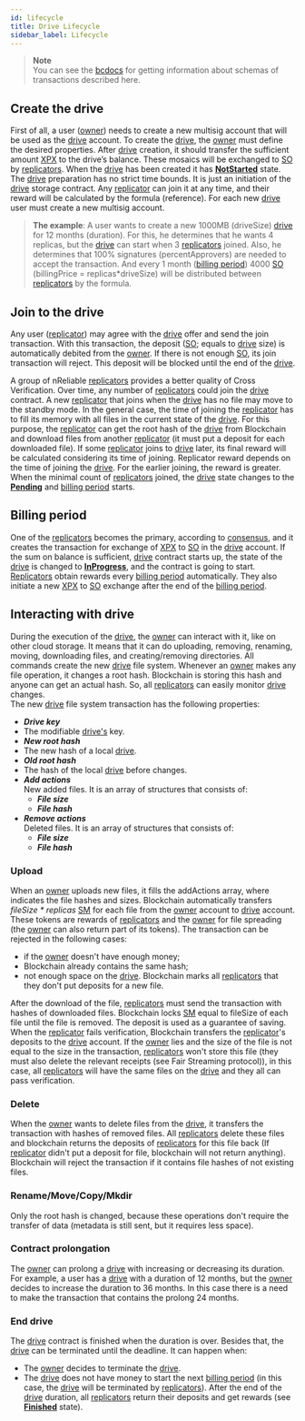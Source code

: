 ```yaml
---
id: lifecycle
title: Drive Lifecycle
sidebar_label: Lifecycle
---
```

>**Note**\
You can see the [bcdocs](https://bcdocs.xpxsirius.io/docs/built-in-features/drive) for getting information about schemas of transactions described here.

## Create the drive
First of all, a user ([owner](../../roles/owner.md)) needs to create a new multisig account that will be used as the [drive](overview.md) account. To create the [drive](overview.md), the [owner](../../roles/owner.md) must define the desired properties. After [drive](overview.md) creation, it should transfer the sufficient amount [XPX](../../getting_started/economy.md#xpx) to the drive’s balance. These mosaics will be exchanged to [SO](../../getting_started/economy.md#so) by [replicators](../../roles/replicator.md). When the [drive](overview.md) has been created it has [**NotStarted**](state.md#notstarted) state.
The [drive](overview.md) preparation has no strict time bounds. It is just an initiation of the [drive](overview.md) storage contract. Any [replicator](../../roles/replicator.md) can join it at any time, and their reward will be calculated by the formula (reference). For each new [drive](overview.md) user must create a new multisig account.
> **The example**:
A user wants to create a new 1000MB (driveSize) [drive](overview.md) for 12 months (duration). For this, he determines that he wants 4 replicas, but the [drive](overview.md) can start when 3 [replicators](../../roles/replicator.md) joined. Also, he determines that 100% signatures (percentApprovers) are needed to accept the transaction. And every 1 month ([billing period](overview.md#billing-period)) 4000 [SO](../../getting_started/economy.md#so) (billingPrice = replicas*driveSize) will be distributed between [replicators](../../roles/replicator.md) by the formula.

## Join to the drive
Any user ([replicator](../../roles/replicator.md)) may agree with the [drive](overview.md) offer and send the join transaction. With this transaction, the deposit ([SO](../../getting_started/economy.md#so); equals to [drive](overview.md) size) is automatically debited from the [owner](../../roles/owner.md). If there is not enough [SO](../../getting_started/economy.md#so), its join transaction will reject. This deposit will be blocked until the end of the [drive](overview.md).

A group of nReliable [replicators](../../roles/replicator.md) provides a better quality of Cross Verification. Over time, any number of [replicators](../../roles/replicator.md) could join the [drive](overview.md) contract. A new [replicator](../../roles/replicator.md) that joins when the [drive](overview.md) has no file may move to the standby mode. In the general case, the time of joining the [replicator](../../roles/replicator.md) has to fill its memory with all files in the current state of the [drive](overview.md). For this purpose, the [replicator](../../roles/replicator.md) can get the root hash of the [drive](overview.md) from Blockchain and download files from another [replicator](../../roles/replicator.md) (it must put a deposit for each downloaded file). If some [replicator](../../roles/replicator.md) joins to [drive](overview.md) later, its final reward will be calculated considering its time of joining. Replicator reward depends on the time of joining the [drive](overview.md). For the earlier joining, the reward is greater.
When the minimal count of [replicators](../../roles/replicator.md) joined, the [drive](overview.md) state changes to the [**Pending**](state.md#pending) and [billing period](overview.md#billing-period) starts.

## Billing period
One of the [replicators](../../roles/replicator.md) becomes the primary, according to [consensus](../../algorithms/consensus.md), and it creates the transaction for exchange of [XPX](../../getting_started/economy.md#xpx) to [SO](../../getting_started/economy.md#so) in the [drive](overview.md) account. If the sum on balance is sufficient, [drive](overview.md) contract starts up, the state of the [drive](overview.md) is changed to [**InProgress**](state.md#inprogress), and the contract is going to start. [Replicators](../../roles/replicator.md) obtain rewards every [billing period](overview.md#billing-period ) automatically. They also initiate a new [XPX](../../getting_started/economy.md#xpx) to [SO](../../getting_started/economy.md#so) exchange after the end of the [billing period](overview.md#billing-period ).

## Interacting with drive
During the execution of the [drive](overview.md), the [owner](../../roles/owner.md) can interact with it, like on other cloud storage. It means that it can do uploading, removing, renaming, moving, downloading files, and creating/removing directories. All commands create the new [drive](overview.md) file system. Whenever an [owner](../../roles/owner.md) makes any file operation, it changes a root hash. Blockchain is storing this hash and anyone can get an actual hash. So, all [replicators](../../roles/replicator.md) can easily monitor [drive](overview.md) changes. \
The new [drive](overview.md) file system transaction has the following properties:
- ***Drive key***
- The modifiable [drive's](overview.md) key.
- ***New root hash***
- The new hash of a local [drive](overview.md).
- ***Old root hash***
- The hash of the local [drive](overview.md) before changes.
- ***Add actions***\
New added files. It is an array of structures that consists of:
    - ***File size***
    - ***File hash***
- ***Remove actions*** \
Deleted files. It is an array of structures that consists of:
    - ***File size***
    - ***File hash***

### Upload
When an [owner](../../roles/owner.md) uploads new files, it fills the addActions array, where indicates the file hashes and sizes. Blockchain automatically transfers *fileSize \* replicas* [SM](../../getting_started/economy.md#sm) for each file from the [owner](../../roles/owner.md) account to [drive](overview.md) account. These tokens are rewards of [replicators](../../roles/replicator.md) and the [owner](../../roles/owner.md) for file spreading (the [owner](../../roles/owner.md) can also return part of its tokens). The transaction can be rejected in the following cases:
- if the [owner](../../roles/owner.md) doesn't have enough money;
- Blockchain already contains the same hash;
- not enough space on the [drive](overview.md).
Blockchain marks all [replicators](../../roles/replicator.md) that they don't put deposits for a new file.

After the download of the file, [replicators](../../roles/replicator.md) must send the transaction with hashes of downloaded files. Blockchain locks [SM](../../getting_started/economy.md#sm) equal to fileSize of each file until the file is removed. The deposit is used as a guarantee of saving. When the [replicator](../../roles/replicator.md) fails verification, Blockchain transfers the [replicator](../../roles/replicator.md)'s deposits to the [drive](overview.md) account. If the [owner](../../roles/owner.md) lies and the size of the file is not equal to the size in the transaction, [replicators](../../roles/replicator.md) won't store this file (they must also delete the relevant receipts (see Fair Streaming protocol)), in this case, all [replicators](../../roles/replicator.md) will have the same files on the [drive](overview.md) and they all can pass verification.

### Delete
When the [owner](../../roles/owner.md) wants to delete files from the [drive](overview.md), it transfers the transaction with hashes of removed files. All [replicators](../../roles/replicator.md) delete these files and blockchain returns the deposits of [replicators](../../roles/replicator.md) for this file back (If [replicator](../../roles/replicator.md) didn't put a deposit for file, blockchain will not return anything). Blockchain will reject the transaction if it contains file hashes of not existing files.
### Rename/Move/Copy/Mkdir
Only the root hash is changed, because these operations don't require the transfer of data (metadata is still sent, but it requires less space).

### Contract prolongation
The [owner](../../roles/owner.md) can prolong a [drive](overview.md) with increasing or decreasing its duration. For example, a user has a [drive](overview.md) with a duration of 12 months, but the [owner](../../roles/owner.md) decides to increase the duration to 36 months. In this case there is a need to make the transaction that contains the prolong 24 months.

### End drive
The [drive](overview.md) contract is finished when the duration is over. Besides that, the [drive](overview.md) can be terminated until the deadline. It can happen when:
- The [owner](../../roles/owner.md) decides to terminate the [drive](overview.md).
- The [drive](overview.md) does not have money to start the next [billing period](overview.md#billing-period ) (in this case, the [drive](overview.md) will be terminated by [replicators](../../roles/replicator.md)).
After the end of the [drive](overview.md) duration, all [replicators](../../roles/replicator.md) return their deposits and get rewards (see [**Finished**](state.md#finished) state).
